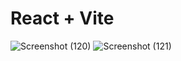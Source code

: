 # React + Vite

![Screenshot (120)](https://github.com/Biradarmaddy/JOBHAI/assets/126354907/66fce361-8eac-43f1-b211-55c14d8ce74a)
![Screenshot (121)](https://github.com/Biradarmaddy/JOBHAI/assets/126354907/01c9fe6a-0f2c-44a0-a844-f68ca16d8630)
